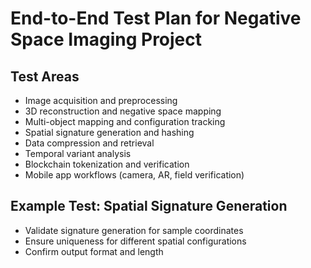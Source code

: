 # End-to-End Test Plan for Negative Space Imaging Project

## Test Areas
- Image acquisition and preprocessing
- 3D reconstruction and negative space mapping
- Multi-object mapping and configuration tracking
- Spatial signature generation and hashing
- Data compression and retrieval
- Temporal variant analysis
- Blockchain tokenization and verification
- Mobile app workflows (camera, AR, field verification)

## Example Test: Spatial Signature Generation
- Validate signature generation for sample coordinates
- Ensure uniqueness for different spatial configurations
- Confirm output format and length
